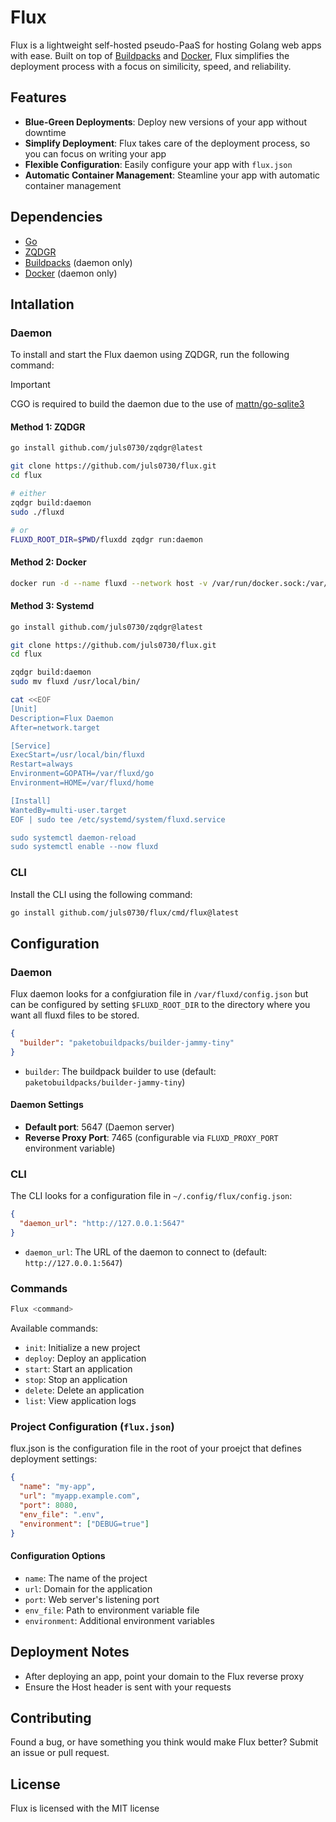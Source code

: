 # Flux

Flux is a lightweight self-hosted pseudo-PaaS for hosting Golang web apps with ease. Built on top of [Buildpacks](https://buildpacks.io/) and [Docker](https://docs.docker.com/get-docker/), Flux simplifies the deployment process with a focus on similicity, speed, and reliability.

## Features

- **Blue-Green Deployments**: Deploy new versions of your app without downtime
- **Simplify Deployment**: Flux takes care of the deployment process, so you can focus on writing your app
- **Flexible Configuration**: Easily configure your app with `flux.json`
- **Automatic Container Management**: Steamline your app with automatic container management

## Dependencies

- [Go](https://golang.org/dl/)
- [ZQDGR](https://github.com/juls0730/zqdgr)
- [Buildpacks](https://buildpacks.io/) (daemon only)
- [Docker](https://docs.docker.com/get-docker/) (daemon only)

## Intallation

### Daemon

To install and start the Flux daemon using ZQDGR, run the following command:

> [!IMPORTANT]
> CGO is required to build the daemon due to the use of [mattn/go-sqlite3](https://github.com/mattn/go-sqlite3)

#### Method 1: ZQDGR

```bash
go install github.com/juls0730/zqdgr@latest

git clone https://github.com/juls0730/flux.git
cd flux

# either
zqdgr build:daemon
sudo ./fluxd

# or
FLUXD_ROOT_DIR=$PWD/fluxdd zqdgr run:daemon
```

#### Method 2: Docker

```bash
docker run -d --name fluxd --network host -v /var/run/docker.sock:/var/run/docker.sock -v fluxd-data:/var/fluxd -p 5647:5647 -p 7465:7465 zoeissleeping/fluxd:latest
```

#### Method 3: Systemd

```bash
go install github.com/juls0730/zqdgr@latest

git clone https://github.com/juls0730/flux.git
cd flux

zqdgr build:daemon
sudo mv fluxd /usr/local/bin/

cat <<EOF
[Unit]
Description=Flux Daemon
After=network.target

[Service]
ExecStart=/usr/local/bin/fluxd
Restart=always
Environment=GOPATH=/var/fluxd/go
Environment=HOME=/var/fluxd/home

[Install]
WantedBy=multi-user.target
EOF | sudo tee /etc/systemd/system/fluxd.service

sudo systemctl daemon-reload
sudo systemctl enable --now fluxd
```

### CLI

Install the CLI using the following command:

```bash
go install github.com/juls0730/flux/cmd/flux@latest
```

## Configuration

### Daemon

Flux daemon looks for a confgiuration file in `/var/fluxd/config.json` but can be configured by setting `$FLUXD_ROOT_DIR` to the directory where you want all fluxd files to be stored.

```json
{
  "builder": "paketobuildpacks/builder-jammy-tiny"
}
```

- `builder`: The buildpack builder to use (default: `paketobuildpacks/builder-jammy-tiny`)

#### Daemon Settings

- **Default port**: 5647 (Daemon server)
- **Reverse Proxy Port**: 7465 (configurable via `FLUXD_PROXY_PORT` environment variable)

### CLI

The CLI looks for a configuration file in `~/.config/flux/config.json`:

```json
{
  "daemon_url": "http://127.0.0.1:5647"
}
```

- `daemon_url`: The URL of the daemon to connect to (default: `http://127.0.0.1:5647`)

### Commands

```bash
Flux <command>
```

Available commands:

- `init`: Initialize a new project
- `deploy`: Deploy an application
- `start`: Start an application
- `stop`: Stop an application
- `delete`: Delete an application
- `list`: View application logs

### Project Configuration (`flux.json`)

flux.json is the configuration file in the root of your proejct that defines deployment settings:

```json
{
  "name": "my-app",
  "url": "myapp.example.com",
  "port": 8080,
  "env_file": ".env",
  "environment": ["DEBUG=true"]
}
```

#### Configuration Options

- `name`: The name of the project
- `url`: Domain for the application
- `port`: Web server's listening port
- `env_file`: Path to environment variable file
- `environment`: Additional environment variables

## Deployment Notes

- After deploying an app, point your domain to the Flux reverse proxy
- Ensure the Host header is sent with your requests

## Contributing

Found a bug, or have something you think would make Flux better? Submit an issue or pull request.

## License

Flux is licensed with the MIT license
